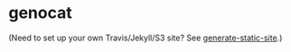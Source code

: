 # genocat

(Need to set up your own Travis/Jekyll/S3 site? See [generate-static-site](https://github.com/hms-dbmi/generate-static-site).)
